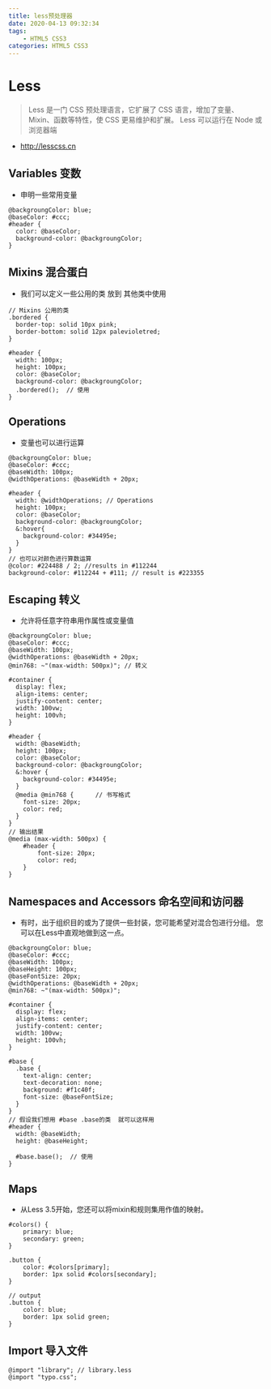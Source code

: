 ```yaml
---
title: less预处理器
date: 2020-04-13 09:32:34
tags: 
    - HTML5 CSS3
categories: HTML5 CSS3
---
```


# Less

> Less 是一门 CSS 预处理语言，它扩展了 CSS 语言，增加了变量、Mixin、函数等特性，使 CSS 更易维护和扩展。   Less 可以运行在 Node 或浏览器端

+  http://lesscss.cn

##  Variables  变数

+ 申明一些常用变量

```less
@backgroungColor: blue;
@baseColor: #ccc;
#header {
  color: @baseColor;
  background-color: @backgroungColor;
}
```

## Mixins 混合蛋白

+ 我们可以定义一些公用的类 放到 其他类中使用

```less
// Mixins 公用的类
.bordered {
  border-top: solid 10px pink;
  border-bottom: solid 12px palevioletred;
}

#header {
  width: 100px;
  height: 100px;
  color: @baseColor;
  background-color: @backgroungColor;
  .bordered();  // 使用
}
```

## Operations

+ 变量也可以进行运算

```less
@backgroungColor: blue;
@baseColor: #ccc;
@baseWidth: 100px;
@widthOperations: @baseWidth + 20px;

#header {
  width: @widthOperations; // Operations
  height: 100px;
  color: @baseColor;
  background-color: @backgroungColor;
  &:hover{
    background-color: #34495e;
  }
}
// 也可以对颜色进行算数运算 
@color: #224488 / 2; //results in #112244
background-color: #112244 + #111; // result is #223355
```

## Escaping  转义

+ 允许将任意字符串用作属性或变量值

```less
@backgroungColor: blue;
@baseColor: #ccc;
@baseWidth: 100px;
@widthOperations: @baseWidth + 20px;
@min768: ~"(max-width: 500px)"; // 转义

#container {
  display: flex;
  align-items: center;
  justify-content: center;
  width: 100vw;
  height: 100vh;
}

#header {
  width: @baseWidth;
  height: 100px;
  color: @baseColor;
  background-color: @backgroungColor;
  &:hover {
    background-color: #34495e;
  }
  @media @min768 {      // 书写格式
    font-size: 20px;
    color: red;
  }
}
// 输出结果
@media (max-width: 500px) {
    #header {
        font-size: 20px;
        color: red;
    }
}
```

## Namespaces and Accessors 命名空间和访问器

+ 有时，出于组织目的或为了提供一些封装，您可能希望对混合包进行分组。 您可以在Less中直观地做到这一点。

```less
@backgroungColor: blue;
@baseColor: #ccc;
@baseWidth: 100px;
@baseHeight: 100px;
@baseFontSize: 20px;
@widthOperations: @baseWidth + 20px;
@min768: ~"(max-width: 500px)";

#container {
  display: flex;
  align-items: center;
  justify-content: center;
  width: 100vw;
  height: 100vh;
}

#base {
  .base {
    text-align: center;
    text-decoration: none;
    background: #f1c40f;
    font-size: @baseFontSize;
  }
}
// 假设我们想用 #base .base的类  就可以这样用
#header {
  width: @baseWidth;
  height: @baseHeight;

  #base.base();  // 使用
}
```

## Maps

+ 从Less 3.5开始，您还可以将mixin和规则集用作值的映射。

```less
#colors() {
    primary: blue;
    secondary: green;
}

.button {
    color: #colors[primary];
    border: 1px solid #colors[secondary];
}

// output 
.button {
    color: blue;
    border: 1px solid green;
}
```

## Import 导入文件

```less
@import "library"; // library.less
@import "typo.css";
```

